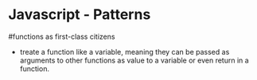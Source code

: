 # Javascript - Patterns

#functions as first-class citizens

- treate a function like a variable, meaning they can be passed as arguments to other functions as value to a variable or even return in a function.
